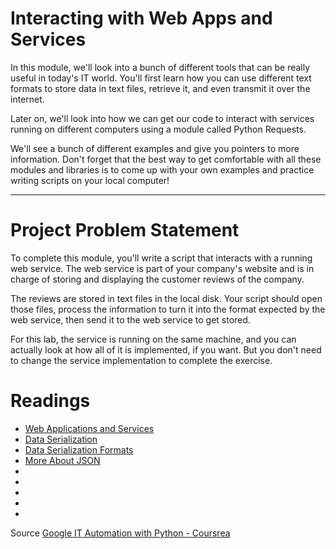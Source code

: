 # Interacting with Web Apps and Services

In this module, we'll look into a bunch of different tools that can be really useful in today's IT world. You'll first learn how you can use different text formats to store data in text files, retrieve it, and even transmit it over the internet.

Later on, we'll look into how we can get our code to interact with services running on different computers using a module called Python Requests.

We'll see a bunch of different examples and give you pointers to more information. Don't forget that the best way to get comfortable with all these modules and libraries is to come up with your own examples and practice writing scripts on your local computer!

---

# Project Problem Statement

To complete this module, you'll write a script that interacts with a running web service.  The web service is part of your company's website and is in charge of storing and displaying the customer reviews of the company.

The reviews are stored in text files in the local disk. Your script should open those files, process the information to turn it into the format expected by the web service, then send it to the web service to get stored.

For this lab, the service is running on the same machine, and you can actually look at how all of it is implemented, if you want.  But you don't need to change the service implementation to complete the exercise.

# Readings
- [Web Applications and Services](https://github.com/yadav-aman/python-reference/blob/master/python-web-requests/r1.md)
- [Data Serialization](https://github.com/yadav-aman/python-reference/blob/master/python-web-requests/r2.md)
- [Data Serialization Formats](https://github.com/yadav-aman/python-reference/blob/master/python-web-requests/r3.md)
- [More About JSON](https://github.com/yadav-aman/python-reference/blob/master/python-web-requests/r4.md)
- [](https://github.com/yadav-aman/python-reference/blob/master/python-web-requests/r5.md)
- [](https://github.com/yadav-aman/python-reference/blob/master/python-web-requests/r6.md)
- [](https://github.com/yadav-aman/python-reference/blob/master/python-web-requests/r7.md)
- [](https://github.com/yadav-aman/python-reference/blob/master/python-web-requests/r8.md)
- [](https://github.com/yadav-aman/python-reference/blob/master/python-web-requests/r9.md)

Source [Google IT Automation with Python - Coursrea](https://www.coursera.org/professional-certificates/google-it-automation)